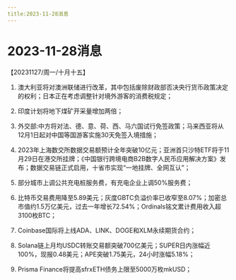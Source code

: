 ```yaml
---
title:2023-11-28消息
---
```

# 2023-11-28消息
【20231127/周一/十月十五】
1. 澳大利亚将对澳洲联储进行改革，其中包括废除财政部否决央行货币政策决定的权利；日本正在考虑调整针对境外游客的消费税规定；

2. 印度计划将地下煤矿开采量增加两倍；

3. 外交部:中方将对法、德、意、荷、西、马六国试行免签政策；马来西亚将从12月1日起对中国等国游客实施30天免签入境措施；

4. 2023年上海数交所数据交易额预计全年突破10亿元；亚洲首只沙特ETF将于11月29日在港交所挂牌；《中国银行跨境电商B2B数字人民币应用解决方案》发布；数据交易链正式启用，十省市实现“一地挂牌、全网互认”；

5. 部分城市上调公共充电桩服务费，有充电企业上调50%服务费；

6. 比特币交易费用降至5.89美元；灰度GBTC负溢价率已收窄至8.07%；加密总市值约1.5万亿美元，过去一年增长72.54%；Ordinals铭文累计费用收入超3100枚BTC；

7. Coinbase国际将上线ADA、LINK、DOGE和XLM永续期货合约；

8. Solana链上月均USDC转账交易额突破700亿美元；SUPER日内涨幅近100%，现报0.48美元；APE突破1.75美元，24小时涨幅5.18%；

9. Prisma Finance将提高sfrxETH债务上限至5000万枚mkUSD；
